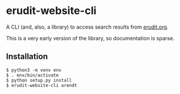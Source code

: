 # erudit-website-cli

A CLI (and, also, a library) to access search results from [erudit.org](https://erudit.org).

This is a very early version of the library, so documentation is sparse.

## Installation

    $ python3 -m venv env
    $ . env/bin/activate
    $ python setup.py install
    $ erudit-website-cli arendt

